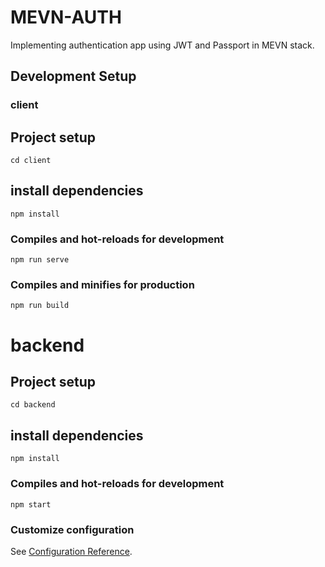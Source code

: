 # MEVN-AUTH
Implementing authentication app using JWT and Passport in MEVN stack.

## Development Setup

### client

## Project setup
```
cd client
```

## install dependencies
```
npm install
```

### Compiles and hot-reloads for development
```
npm run serve
```

### Compiles and minifies for production
```
npm run build
```

# backend

## Project setup
```
cd backend
```

## install dependencies
```
npm install
```

### Compiles and hot-reloads for development
```
npm start
```

### Customize configuration
See [Configuration Reference](https://cli.vuejs.org/config/).

